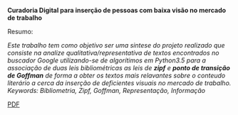 **Curadoria Digital para inserção de pessoas com baixa visão no mercado de trabalho**


Resumo:

 *Este trabalho tem como objetivo ser uma sintese do projeto realizado que consiste na analize qualitativa/representativa de textos encontrados no buscador Google utilizando-se de algorítimos em Python3.5 para a associação de duas leis bibliométricas as leis de **zipf** e **ponto de transição de Goffman** de forma a obter os textos mais relavantes sobre o conteudo literário a cerca da inserção de deficientes visuais no mercado de trabalho. Keywords: Bibliometria, Zipf, Goffman, Representação, Informação*

[PDF](https://drive.google.com/file/d/1STZ6nml18L4US3QchtQ0BBpBUfTNBs5A/view?usp=sharing)
